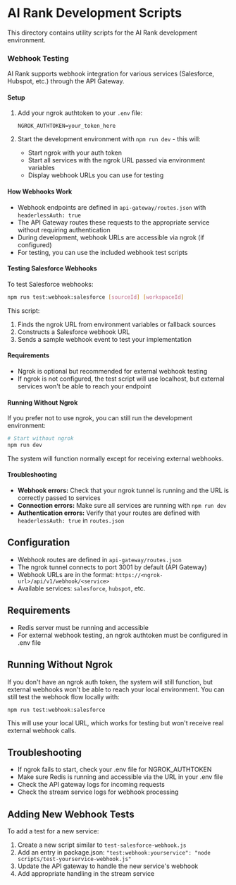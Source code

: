 # AI Rank Development Scripts

This directory contains utility scripts for the AI Rank development environment.

### Webhook Testing

AI Rank supports webhook integration for various services (Salesforce, Hubspot, etc.) through the API Gateway. 

#### Setup

1. Add your ngrok authtoken to your `.env` file:
   ```
   NGROK_AUTHTOKEN=your_token_here
   ```

2. Start the development environment with `npm run dev` - this will:
   - Start ngrok with your auth token
   - Start all services with the ngrok URL passed via environment variables
   - Display webhook URLs you can use for testing

#### How Webhooks Work

- Webhook endpoints are defined in `api-gateway/routes.json` with `headerlessAuth: true`
- The API Gateway routes these requests to the appropriate service without requiring authentication
- During development, webhook URLs are accessible via ngrok (if configured)
- For testing, you can use the included webhook test scripts

#### Testing Salesforce Webhooks

To test Salesforce webhooks:

```bash
npm run test:webhook:salesforce [sourceId] [workspaceId]
```

This script:
1. Finds the ngrok URL from environment variables or fallback sources
2. Constructs a Salesforce webhook URL
3. Sends a sample webhook event to test your implementation

#### Requirements

- Ngrok is optional but recommended for external webhook testing
- If ngrok is not configured, the test script will use localhost, but external services won't be able to reach your endpoint

#### Running Without Ngrok

If you prefer not to use ngrok, you can still run the development environment:

```bash
# Start without ngrok
npm run dev
```

The system will function normally except for receiving external webhooks.

#### Troubleshooting

- **Webhook errors:** Check that your ngrok tunnel is running and the URL is correctly passed to services
- **Connection errors:** Make sure all services are running with `npm run dev`
- **Authentication errors:** Verify that your routes are defined with `headerlessAuth: true` in `routes.json`

## Configuration

* Webhook routes are defined in `api-gateway/routes.json`
* The ngrok tunnel connects to port 3001 by default (API Gateway)
* Webhook URLs are in the format: `https://<ngrok-url>/api/v1/webhook/<service>`
* Available services: `salesforce`, `hubspot`, etc.

## Requirements

* Redis server must be running and accessible
* For external webhook testing, an ngrok authtoken must be configured in .env file

## Running Without Ngrok

If you don't have an ngrok auth token, the system will still function, but external webhooks won't be able to reach your local environment. You can still test the webhook flow locally with:

```
npm run test:webhook:salesforce
```

This will use your local URL, which works for testing but won't receive real external webhook calls.

## Troubleshooting

* If ngrok fails to start, check your .env file for NGROK_AUTHTOKEN
* Make sure Redis is running and accessible via the URL in your .env file
* Check the API gateway logs for incoming requests
* Check the stream service logs for webhook processing

## Adding New Webhook Tests

To add a test for a new service:

1. Create a new script similar to `test-salesforce-webhook.js`
2. Add an entry in package.json: `"test:webhook:yourservice": "node scripts/test-yourservice-webhook.js"`
3. Update the API gateway to handle the new service's webhook
4. Add appropriate handling in the stream service 